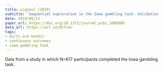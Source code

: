 ```yaml
---
title: Ligneul (2019)
subtitle: 'Sequential exploration in the Iowa gambling task: Validation of a new computational model in a large dataset of young and old healthy participants'
date: 2019/06/13
paper_url: https://doi.org/10.1371/journal.pcbi.1006989
data_url: https://osf.io/8t7rm/
tags:
- multi-arm bandit
- continuous outcomes
- iowa gambling task
---
```


Data from a study in which N=617 participants completed the Iowa gambling task.
